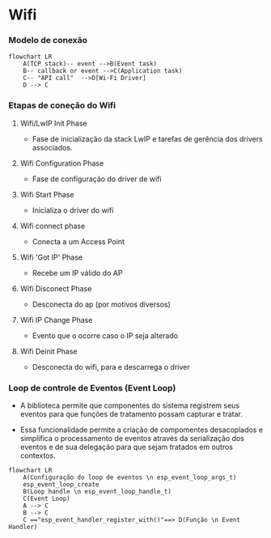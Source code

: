 # Wifi 


### Modelo de conexão

``` mermaid
flowchart LR
    A(TCP stack)-- event -->B(Event task)
    B-- callback or event -->C(Application task)
    C-- "API call"  -->D[Wi-Fi Driver]
    D --> C
```

### Etapas de coneção do Wifi

1. Wifi/LwIP Init Phase 

    - Fase de inicialização da stack LwIP e tarefas de gerência dos drivers associados.

2. Wifi Configuration Phase

    - Fase de configuração do driver de wifi

3. Wifi Start Phase

    - Inicializa o driver do wifi

4. Wifi connect phase
    
    - Conecta a um Access Point

5. Wifi 'Got IP' Phase
    
    - Recebe um IP válido do AP

6. Wifi Disconect Phase

    - Desconecta do ap (por motivos diversos)

7. Wifi IP Change Phase

    - Evento que o ocorre caso o IP seja alterado

8. Wifi Deinit Phase

    - Desconecta do wifi, para e descarrega o driver

### Loop de controle de Eventos (Event Loop)

- A biblioteca permite que componentes do sistema registrem seus eventos para que funções de tratamento possam capturar e tratar.

- Essa funcionalidade permite a criação de compomentes desacoplados e simplifica o processamento de eventos através da serialização dos eventos e de sua delegação para que sejam tratados em outros contextos.

```mermaid
flowchart LR
    A(Configuração do loop de eventos \n esp_event_loop_args_t)
    esp_event_loop_create
    B(Loop handle \n esp_event_loop_handle_t)
    C(Event Loop)
    A --> C
    B --> C
    C =="esp_event_handler_register_with()"==> D(Função \n Event Handler)
```
